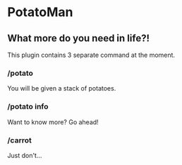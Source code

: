 # PotatoMan
## What more do you need in life?!

This plugin contains 3 separate command at the moment. 

### /potato
You will be given a stack of potatoes. 
### /potato info
Want to know more? Go ahead!
### /carrot
Just don't...